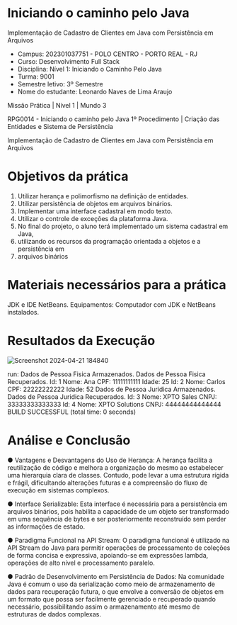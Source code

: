 # Iniciando o caminho pelo Java
Implementação de Cadastro de Clientes em Java com Persistência em Arquivos

- Campus: 202301037751 - POLO CENTRO - PORTO REAL - RJ
- Curso: Desenvolvimento Full Stack
- Disciplina: Nível 1: Iniciando o Caminho Pelo Java
- Turma: 9001
- Semestre letivo: 3º Semestre
- Nome do estudante: Leonardo Naves de Lima Araujo

Missão Prática | Nível 1 | Mundo 3

RPG0014 - Iniciando o caminho pelo Java
1º Procedimento | Criação das Entidades e Sistema de Persistência

Implementação de Cadastro de Clientes em Java com Persistência em Arquivos

# Objetivos da prática
1. Utilizar herança e polimorfismo na definição de entidades.
2. Utilizar persistência de objetos em arquivos binários.
3. Implementar uma interface cadastral em modo texto.
4. Utilizar o controle de exceções da plataforma Java.
5. No final do projeto, o aluno terá implementado um sistema cadastral em Java,
6. utilizando os recursos da programação orientada a objetos e a persistência em
7. arquivos binários

# Materiais necessários para a prática
JDK e IDE NetBeans.
Equipamentos: Computador com JDK e NetBeans instalados.

# Resultados da Execução
![Screenshot 2024-04-21 184840](https://github.com/Navesz/Iniciando-o-caminho-pelo-Java/assets/58537948/f2a0323a-aa27-4dcb-b168-6b2d57bfe7c7)

run:
Dados de Pessoa Fisica Armazenados.
Dados de Pessoa Fisica Recuperados.
Id: 1
Nome: Ana
CPF: 11111111111
Idade: 25
Id: 2
Nome: Carlos
CPF: 22222222222
Idade: 52
Dados de Pessoa Juridica Armazenados.
Dados de Pessoa Juridica Recuperados.
Id: 3
Nome: XPTO Sales
CNPJ: 33333333333333
Id: 4
Nome: XPTO Solutions
CNPJ: 44444444444444
BUILD SUCCESSFUL (total time: 0 seconds)

# Análise e Conclusão
● Vantagens e Desvantagens do Uso de Herança: A herança facilita a reutilização
de código e melhora a organização do mesmo ao estabelecer uma hierarquia clara
de classes. Contudo, pode levar a uma estrutura rígida e frágil, dificultando
alterações futuras e a compreensão do fluxo de execução em sistemas complexos.

● Interface Serializable: Esta interface é necessária para a persistência em arquivos
binários, pois habilita a capacidade de um objeto ser transformado em uma
sequência de bytes e ser posteriormente reconstruído sem perder as informações de
estado.

● Paradigma Funcional na API Stream: O paradigma funcional é utilizado na API
Stream do Java para permitir operações de processamento de coleções de forma
concisa e expressiva, apoiando-se em expressões lambda, operações de alto nível e
processamento paralelo.

● Padrão de Desenvolvimento em Persistência de Dados: Na comunidade Java é
comum o uso da serialização como meio de armazenamento de dados para
recuperação futura, o que envolve a conversão de objetos em um formato que possa
ser facilmente gerenciado e recuperado quando necessário, possibilitando assim o
armazenamento até mesmo de estruturas de dados complexas.
